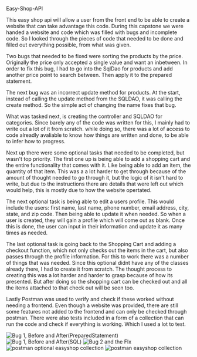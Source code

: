 Easy-Shop-API

This easy shop api will allow a user from the front end to be able to create a website that can take advantage this code. During this capstone we were handed a website and code which was filled with bugs and incomplete code. So I looked through the pieces of code that needed to be done and filled out everything possible, from what was given.

Two bugs that needed to be fixed were sorting the products by the price. Originally the price only accepted a single value and want an inbetween. In order to fix this bug, I had to go into the SqlDao for products and add another price point to search between. Then apply it to the prepared statement.

The next bug was an incorrect update method for products. At the start, instead of calling the update method from the SQLDAO, it was calling the create method. So the simple act of changing the name fixes that bug.

What was tasked next, is creating the controller and SQLDAO for categories. Since barely any of the code was written for this, I mainly had to write out a lot of it from scratch. while doing so, there was a lot of access to code alreadly avaliable to know how things are written and done, to be able to infer how to progress.

Next up there were some optional tasks that needed to be completed, but wasn't top priority. The first one up is being able to add a shopping cart and the entire functionality that comes with it. Like being able to add an item, the quantity of that item. This was a a lot harder to get through because of the amount of thought needed to go through it, but the logic of it isn't hard to write, but due to the instructions there are details that were left out which would help, this is mostly due to how the website opertated.

The next optional task is being able to edit a users profile. This would include the users: first name, last name, phone number, email address, city, state, and zip code. Then being able to update it when needed. So when a user is created, they will gain a profile which will come out as blank. Once this is done, the user can input in their information and update it as many times as needed.

The last optional task is going back to the Shopping Cart and adding a checkout function, which not only checks out the items in the cart, but also passes through the profile information. For this to work there was a number of things that was needed. Since this optional didnt have any of the classes already there, I had to create it from scratch. The thought process to creating this was a lot harder and harder to grasp because of how its presented. But after doing so the shopping cart can be checked out and all the items attached to that check out will be seen too.

Lastly Postman was used to verify and check if these worked without needing a frontend. Even though a website was provided, there are still some features not added to the frontend and can only be checked through postman. There were also tests included in a form of a collection that can run the code and check if everything is working. Which I used a lot to test.


![Bug 1, Before and After(PreparedStatement)](https://github.com/user-attachments/assets/47526b07-40a1-4627-a5d2-358a742b407a)
![Bug 1, Before and After(SQL)](https://github.com/user-attachments/assets/1bad0ac6-6e40-4496-bfe2-3ed340698cf7)
![Bug 2 and the FIx](https://github.com/user-attachments/assets/f1642a9f-68cd-4d3f-a1fb-e89ccf76ba7d)
![postman optional easyshop collection](https://github.com/user-attachments/assets/789c7221-7595-46c8-baa4-d070ef43452a)
![postman easyshop collection](https://github.com/user-attachments/assets/f7b4ab7e-05c8-4e42-a08d-7b3dd527dc16)

